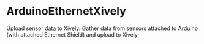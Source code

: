 ArduinoEthernetXively
=====================

Upload sensor data to Xively. Gather data from sensors attached to Arduino (with attached Ethernet Shield) and upload to Xively
